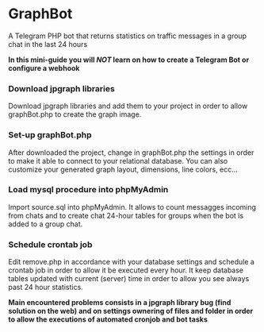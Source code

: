 # GraphBot
A Telegram PHP bot that returns statistics on traffic messages in a group chat in the last 24 hours

**In this mini-guide you will _NOT_ learn on how to create a Telegram Bot or configure a webhook**

### Download jpgraph libraries
Download jpgraph libraries and add them to your project in order to allow graphBot.php to create the graph image.

### Set-up graphBot.php
After downloaded the project, change in graphBot.php the settings in order to make it able to connect to your relational database.
You can also customize your generated graph layout, dimensions, line colors, ecc...

### Load mysql procedure into phpMyAdmin
Import source.sql into phpMyAdmin.
It allows to count messagges incoming from chats and to create chat 24-hour tables for groups when the bot is added to a group chat.

### Schedule crontab job
Edit remove.php in accordance with your database settings and schedule a crontab job in order to allow it be executed every hour.
It keep database tables updated with current (server) time in order to allow you see always past 24 hour statistics.

**Main encountered problems consists in a jpgraph library bug (find solution on the web) and on settings ownering of files and folder in order to allow the executions of automated cronjob and bot tasks**
